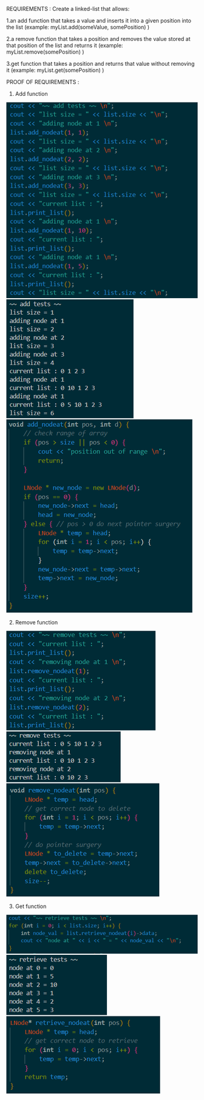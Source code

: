 REQUIREMENTS :
Create a linked-list that allows:

1.an add function that takes a value and inserts it into a given position into the list
(example: myList.add(someValue, somePosition) )

2.a remove function that takes a position and removes the value stored at that position of the list and returns it
(example: myList.remove(somePosition) )

3.get function that takes a position and returns that value without removing it
(example: myList.get(somePosition) )

PROOF OF REQUIREMENTS :

1. Add function 

![addinput](https://github.com/otis425/CS260/blob/main/assignment4/images/addinput.png)
![addoutput](https://github.com/otis425/CS260/blob/main/assignment4/images/addoutput.png)
![addcode](https://github.com/otis425/CS260/blob/main/assignment4/images/addcode.png)

2. Remove function

![removeinput](https://github.com/otis425/CS260/blob/main/assignment4/images/removeinput.png)
![removeoutput](https://github.com/otis425/CS260/blob/main/assignment4/images/removeoutput.png)
![removecode](https://github.com/otis425/CS260/blob/main/assignment4/images/removecode.png)

3. Get function

![getinput](https://github.com/otis425/CS260/blob/main/assignment4/images/retrieveinput.png)
![getoutput](https://github.com/otis425/CS260/blob/main/assignment4/images/retrieveoutputs.png)
![getcode](https://github.com/otis425/CS260/blob/main/assignment4/images/retrievecode.png)


